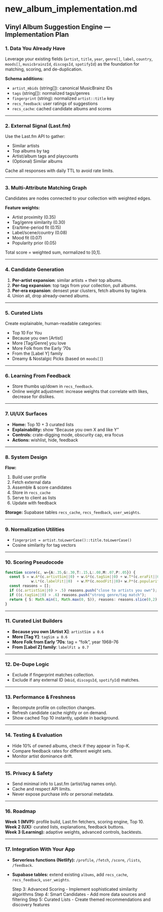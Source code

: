# new_album_implementation.md

## Vinyl Album Suggestion Engine — Implementation Plan

### 1. Data You Already Have
Leverage your existing fields (`artist`, `title`, `year`, `genre[]`, `label`, `country`, `moods[]`, `musicbrainzId`, `discogsId`, `spotifyId`) as the foundation for matching, scoring, and de-duplication.

**Schema additions:**
- `artist_mbids` (string[]): canonical MusicBrainz IDs  
- `tags` (string[]): normalized tags/genres  
- `fingerprint` (string): normalized `artist::title` key  
- `recs_feedback`: user ratings of suggestions  
- `recs_cache`: cached candidate albums and scores

---

### 2. External Signal (Last.fm)
Use the Last.fm API to gather:
- Similar artists  
- Top albums by tag  
- Artist/album tags and playcounts  
- (Optional) Similar albums  

Cache all responses with daily TTL to avoid rate limits.

---

### 3. Multi-Attribute Matching Graph
Candidates are nodes connected to your collection with weighted edges.

**Feature weights:**
- Artist proximity (0.35)  
- Tag/genre similarity (0.30)  
- Era/time-period fit (0.15)  
- Label/scene/country (0.08)  
- Mood fit (0.07)  
- Popularity prior (0.05)  

Total score = weighted sum, normalized to [0,1].

---

### 4. Candidate Generation
1. **Per-artist expansion**: similar artists + their top albums.  
2. **Per-tag expansion**: top tags from your collection, pull albums.  
3. **Per-era expansion**: densest year clusters, fetch albums by tag/era.  
4. Union all, drop already-owned albums.

---

### 5. Curated Lists
Create explainable, human-readable categories:
- Top 10 For You  
- Because you own [Artist]  
- More [Tag/Genre] you love  
- More Folk from the Early ’70s  
- From the [Label Y] family  
- Dreamy & Nostalgic Picks (based on `moods[]`)

---

### 6. Learning From Feedback
- Store thumbs up/down in `recs_feedback`.  
- Online weight adjustment: increase weights that correlate with likes, decrease for dislikes.

---

### 7. UI/UX Surfaces
- **Home:** Top 10 + 3 curated lists  
- **Explainability:** show “Because you own X and like Y”  
- **Controls:** crate-digging mode, obscurity cap, era focus  
- **Actions:** wishlist, hide, feedback

---

### 8. System Design
**Flow:**
1. Build user profile  
2. Fetch external data  
3. Assemble & score candidates  
4. Store in `recs_cache`  
5. Serve to client as lists  
6. Update with feedback  

**Storage:** Supabase tables `recs_cache`, `recs_feedback`, `user_weights`.

---

### 9. Normalization Utilities
- `fingerprint = artist.toLowerCase()::title.toLowerCase()`  
- Cosine similarity for tag vectors

---

### 10. Scoring Pseudocode
```ts
function score(c, w={A:.35,G:.30,T:.15,L:.08,M:.07,P:.05}) {
  const S = w.A*(c.artistSim||0) + w.G*(c.tagSim||0) + w.T*(c.eraFit||0) +
            w.L*(c.labelFit||0)  + w.M*(c.moodFit||0)+ w.P*(c.popularity||0);
  const reasons = [];
  if ((c.artistSim||0) > .5) reasons.push("close to artists you own");
  if ((c.tagSim||0) > .6) reasons.push("strong genre/tag match");
  return { S: Math.min(1, Math.max(0, S)), reasons: reasons.slice(0,2) };
}
```

---

### 11. Curated List Builders
- **Because you own [Artist X]**: `artistSim ≥ 0.6`  
- **More [Tag Y]**: `tagSim ≥ 0.6`  
- **More Folk from Early ’70s**: tag = “folk”, year 1968–76  
- **From [Label Z] family**: `labelFit ≥ 0.7`

---

### 12. De-Dupe Logic
- Exclude if fingerprint matches collection.  
- Exclude if any external ID (`mbid`, `discogsId`, `spotifyId`) matches.

---

### 13. Performance & Freshness
- Recompute profile on collection changes.  
- Refresh candidate cache nightly or on demand.  
- Show cached Top 10 instantly, update in background.

---

### 14. Testing & Evaluation
- Hide 10% of owned albums, check if they appear in Top-K.  
- Compare feedback rates for different weight sets.  
- Monitor artist dominance drift.

---

### 15. Privacy & Safety
- Send minimal info to Last.fm (artist/tag names only).  
- Cache and respect API limits.  
- Never expose purchase info or personal metadata.

---

### 16. Roadmap
**Week 1 (MVP):** profile build, Last.fm fetchers, scoring engine, Top 10.  
**Week 2 (UX):** curated lists, explanations, feedback buttons.  
**Week 3 (Learning):** adaptive weights, advanced controls, backtests.

---

### 17. Integration With Your App
- **Serverless functions (Netlify):** `/profile`, `/fetch`, `/score`, `/lists`, `/feedback`.  
- **Supabase tables:** extend existing `albums`, add `recs_cache`, `recs_feedback`, `user_weights`.


  Step 3: Advanced Scoring - Implement sophisticated similarity algorithms
  Step 4: Smart Candidates - Add more data sources and filtering
  Step 5: Curated Lists - Create themed recommendations and discovery features